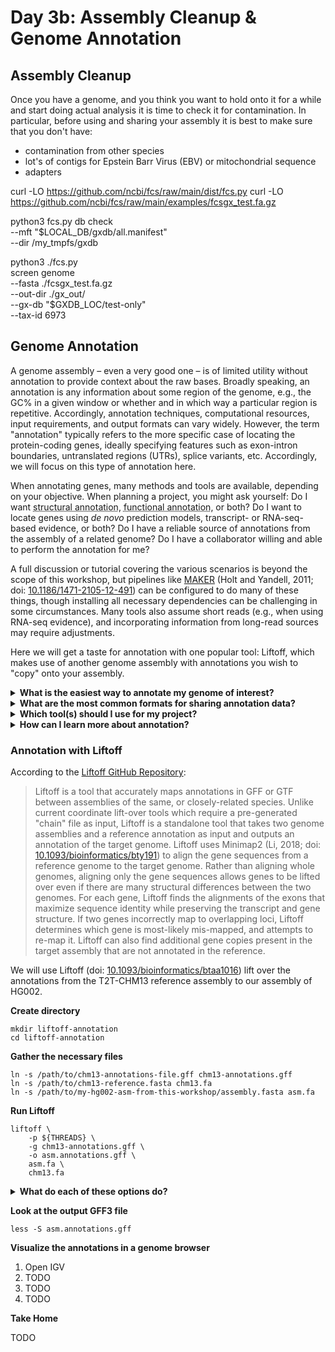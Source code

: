 # Day 3b: Assembly Cleanup & Genome Annotation


## Assembly Cleanup
Once you have a genome, and you think you want to hold onto it for a while and start doing actual analysis it is time to check it for contamination. In particular, before using and sharing your assembly it is best to make sure that you don't have:
* contamination from other species
* lot's of contigs for Epstein Barr Virus (EBV) or mitochondrial sequence
* adapters

curl -LO https://github.com/ncbi/fcs/raw/main/dist/fcs.py
curl -LO https://github.com/ncbi/fcs/raw/main/examples/fcsgx_test.fa.gz

python3 fcs.py db check \
    --mft "$LOCAL_DB/gxdb/all.manifest" \
    --dir /my_tmpfs/gxdb


python3 ./fcs.py \
    screen genome \
    --fasta ./fcsgx_test.fa.gz \
    --out-dir ./gx_out/ \
    --gx-db "$GXDB_LOC/test-only"  \
    --tax-id 6973 


## Genome Annotation

A genome assembly &ndash; even a very good one &ndash; is of limited utility
without annotation to provide context about the raw bases. Broadly speaking, an
annotation is any information about some region of the genome, e.g., the GC% in
a given window or whether and in which way a particular region is repetitive.
Accordingly, annotation techniques, computational resources, input requirements,
and output formats can vary widely.  However, the term "annotation" typically
refers to the more specific case of locating the protein-coding genes, ideally
specifying features such as exon-intron boundaries, untranslated regions (UTRs),
splice variants, etc. Accordingly, we will focus on this type of annotation
here.

When annotating genes, many methods and tools are available, depending on your
objective. When planning a project, you might ask yourself: Do I want
<abbr title="Structural annotation describes the structure of the gene or
transcript, e.g., exon-intron boundaries, UTRs, etc.">structural
annotation</abbr>, <abbr title="Functional annotation describes the known or
anticipated function, e.g., protein-coding, gene <X> or part of <X> gene family,
similar to <Y> organism's <Z> gene, etc.">functional annotation</abbr>, or both?
Do I want to locate genes using _de novo_ prediction models, transcript- or
RNA-seq-based evidence, or both? Do I have a reliable source of annotations from
the assembly of a related genome? Do I have a collaborator willing and able to
perform the annotation for me?

A full discussion or tutorial covering the various scenarios is beyond the scope
of this workshop, but pipelines like
[MAKER](https://yandell-lab.org/software/maker.html) (Holt and Yandell, 2011;
doi: [10.1186/1471-2105-12-491](https://doi.org/10.1186/1471-2105-12-491)) can
be configured to do many of these things, though installing all necessary
dependencies can be challenging in some circumstances. Many tools also assume
short reads (e.g., when using RNA-seq evidence), and incorporating information
from long-read sources may require adjustments.

Here we will get a taste for annotation with one popular tool: Liftoff, which
makes use of another genome assembly with annotations you wish to "copy" onto
your assembly.

<details>
	<summary>
		<strong>What is the easiest way to annotate my genome of interest?</strong>
	</summary>
	The easiest way to get a genome annotated is to have someone else do it. If
	sharing data with NCBI is possible and your assembly is the best option to
	represent your species of interest, they may be willing to annotate your
	genome for you using
	<a href="https://www.ncbi.nlm.nih.gov/genome/annotation_euk/process/">their pipeline</a>.
	Otherwise, finding a collaborator with expertise is a good option.
</details>

<details>
	<summary>
		<strong>What are the most common formats for sharing annotation data?</strong>
	</summary>
	The most common formats are
	<a href="https://genome.ucsc.edu/FAQ/FAQformat.html#format1">BED (Browser Extensible Data)</a>,
	<a href="https://gmod.org/wiki/GFF3">GFF (Generic Feature Format; v3)</a>,
	<a href="https://gmod.org/wiki/GFF2">GTF (General Transfer Format; a.k.a., deprecated GFF v2)</a>,
	and custom TSV (tab-separated value).
	<a href="http://genome.cse.ucsc.edu/goldenPath/help/wiggle.html">Wiggle</a>
	format and its variants are also common for displaying information in a genome
	browser.
</details>

<details>
	<summary>
		<strong>Which tool(s) should I use for my project?</strong>
	</summary>
	Annotation is a complex problem, and no single tool exists that can be
	universally recommended. A high-quality annotation plan often requires the
	use of may tools and/or complex pipelines, and the installation of many of
	these tools can be complicated, even for expert command-line users.
	Generally speaking, following the best-practice of those in your field or
	who work on the same taxa is a reasonable option. In some cases, tools
	specific to some set of organisms have been developed (e.g., <a
	href="https://funannotate.readthedocs.io/">Funannotate</a> for fungi).
	Recently, the <a href="https://github.com/Gaius-Augustus/BRAKER">BRAKER</a>
	team released version 3 of their pipeline for gene structure prediction
	(wrapping GeneMark-ES/ET & AUGUSTUS). If you have a trustworthy source of
	annotations from another assembly, you can consider <a
	href="https://github.com/agshumate/Liftoff">Liftoff</a> and <a
	href="https://github.com/ComparativeGenomicsToolkit/Comparative-Annotation-Toolkit">CAT</a>.
	<a
	href="https://www.ebi.ac.uk/interpro/about/interproscan/">InterProScan</a>
	can give you functional annotations relatively quickly. If you are able to
	share your data with NCBI and your assembly is the best assembly (or if the
	community agrees it is otherwise preferred), they NCBI annotation team will
	annotate it for you using their automated pipeline. <a
	href="https://gff3toolkit.readthedocs.io/">GFF3 Toolkit</a> can be useful
	when working with GFF3 files, and <a
	href="https://gfacs.readthedocs.io">gFACs</a> can help with filtering,
	analysis, and conversion tasks.
</details>

<details>
	<summary>
		<strong>How can I learn more about annotation?</strong>
	</summary>
	Please consider the following sources:
	<ul>
		<li>
			Review of eukaryotic genome annotation written for beginners
			(Yandell and Ence, 2012; doi:
			<a href="https://doi.org/10.1038/nrg3174">10.1038/nrg3174</a>)
		</li>
		<li>
			Review of assembly and annotation written for conservation
			geneticists and assuming limited understanding of bioinformatics and
			high-throughput sequencing (Ekblom and Wolf, 2014; doi:
			<a href="https://doi.org/10.1111/eva.12178">10.1111/eva.12178</a>)
		</li>
		<li>
			Review of structural and functional annotation, providing
			definitions and the limitations of annotation (Mudge and Harrow,
			2016; doi: <a href="https://doi.org/10.1038/nrg.2016.119">10.1038/nrg.2016.119</a>)
		</li>
		<li>
			Protocol (from <a href="https://www.protocols.io">protocols.io</a>)
			for <em>de novo</em> annotation using the <a
			href="https://yandell-lab.org/software/maker.html">MAKER</a>
			pipeline. This is annotation "in the wild" describing actual steps
			taken if not the justification for them, but it is based on this <a
			href="https://weatherby.genetics.utah.edu/MAKER/wiki/index.php/MAKER_Tutorial_for_WGS_Assembly_and_Annotation_Winter_School_2018">2018
			tutorial</a> by the developers of MAKER. <a
			href="https://doi.org/10.17504/protocols.io.b3xvqpn6">The
			protocol</a> was used to annotate a non-model fish genome (Pickett
			and Talma <em>et al.</em>, 2022; doi: <a
			href="https://doi.org/10.46471/gigabyte.44">10.46471/gigabyte.44</a>).
		</li>
	</ul>
</details>

### Annotation with Liftoff

According to the
[Liftoff GitHub Repository](https://github.com/agshumate/Liftoff):
> Liftoff is a tool that accurately maps annotations in GFF or GTF between
> assemblies of the same, or closely-related species. Unlike current coordinate
> lift-over tools which require a pre-generated "chain" file as input, Liftoff
> is a standalone tool that takes two genome assemblies and a reference
> annotation as input and outputs an annotation of the target genome. Liftoff
> uses Minimap2 (Li, 2018; doi:
> [10.1093/bioinformatics/bty191](https://doi.org/10.1093/bioinformatics/bty191))
> to align the gene sequences from a reference genome to the target genome.
> Rather than aligning whole genomes, aligning only the gene sequences allows
> genes to be lifted over even if there are many structural differences between
> the two genomes. For each gene, Liftoff finds the alignments of the exons
> that maximize sequence identity while preserving the transcript and gene
> structure. If two genes incorrectly map to overlapping loci, Liftoff
> determines which gene is most-likely mis-mapped, and attempts to re-map it.
> Liftoff can also find additional gene copies present in the target assembly
> that are not annotated in the reference.

We will use Liftoff (doi:
[10.1093/bioinformatics/btaa1016](https://doi.org/10.1093/bioinformatics/btaa1016))
lift over the annotations from the T2T-CHM13 reference assembly to our assembly
of HG002.

**Create directory**

```shell
mkdir liftoff-annotation
cd liftoff-annotation
```

**Gather the necessary files**

```shell
ln -s /path/to/chm13-annotations-file.gff chm13-annotations.gff
ln -s /path/to/chm13-reference.fasta chm13.fa
ln -s /path/to/my-hg002-asm-from-this-workshop/assembly.fasta asm.fa
```

**Run Liftoff**

```shell
liftoff \
	-p ${THREADS} \
	-g chm13-annotations.gff \
	-o asm.annotations.gff \
	asm.fa \
	chm13.fa
```

<!-- OTHER POSSIBLE OPTIONS
	-u unmapped_features.txt
	-m /path/to/minimap2-installation/bin/minimap2
	-infer_genes -OR- -infer_transcripts # depending on what the chm13-annotations.gff looks like
	-chroms chromosomes.csv
	-unplaced unplaced_seq_names.txt
	-copies # possibly with -sc 2 # diploid vs haploid assembly liftover
-->

<details>
	<summary>
		<strong>What do each of these options do?</strong>
	</summary>
	<code>-p</code> specifies the number of threads to use. <code>-g</code> specifies the location of
	the GFF file with the input annotations for the reference. <code>-o</code> specifies
	the location of the GFF file with the output annotations for the target.
	The two positional parameters at the end are respectively the target
	assembly (our HG002 assembly) and the reference assembly (T2T-CHM13). Run
	the following command to see all the options described in more detail:
	<pre><code>liftoff -h</code></pre>
</details>

**Look at the output GFF3 file**

```shell
less -S asm.annotations.gff
```

**Visualize the annotations in a genome browser**

1. Open IGV
2. TODO
3. TODO
4. TODO

**Take Home**

TODO

